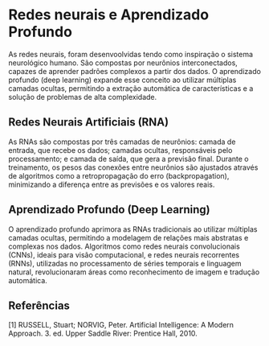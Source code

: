 # Redes neurais e Aprendizado Profundo

As redes neurais, foram desenvoolvidas tendo como inspiração o sistema neurológico humano. São compostas por neurônios interconectados, capazes de aprender padrões complexos a partir dos dados. O aprendizado profundo (deep learning) expande esse conceito ao utilizar múltiplas camadas ocultas, permitindo a extração automática de características e a solução de problemas de alta complexidade.

## Redes Neurais Artificiais (RNA)

As RNAs são compostas por três camadas de neurônios: camada de entrada, que recebe os dados; camadas ocultas, responsáveis pelo processamento; e camada de saída, que gera a previsão final. Durante o treinamento, os pesos das conexões entre neurônios são ajustados através de algoritmos como a retropropagação do erro (backpropagation), minimizando a diferença entre as previsões e os valores reais.

## Aprendizado Profundo (Deep Learning)

O aprendizado profundo aprimora as RNAs tradicionais ao utilizar múltiplas camadas ocultas, permitindo a modelagem de relações mais abstratas e complexas nos dados. Algoritmos como redes neurais convolucionais (CNNs), ideais para visão computacional, e redes neurais recorrentes (RNNs), utilizadas no processamento de séries temporais e linguagem natural, revolucionaram áreas como reconhecimento de imagem e tradução automática.

## Referências

[1] RUSSELL, Stuart; NORVIG, Peter. Artificial Intelligence: A Modern Approach. 3. ed. Upper Saddle River: Prentice Hall, 2010.